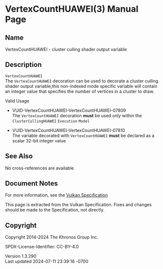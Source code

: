 # VertexCountHUAWEI(3) Manual Page

## Name

VertexCountHUAWEI - cluster culling shader output variable



## <a href="#_description" class="anchor"></a>Description

`VertexCountHUAWEI`  
The `VertexCountHUAWEI` decoration can be used to decorate a cluster
culling shader output variable,this non-indexed mode specific variable
will contain an integer value that specifies the number of vertices in a
cluster to draw.

Valid Usage

- <a href="#VUID-VertexCountHUAWEI-VertexCountHUAWEI-07809"
  id="VUID-VertexCountHUAWEI-VertexCountHUAWEI-07809"></a>
  VUID-VertexCountHUAWEI-VertexCountHUAWEI-07809  
  The `VertexCountHUAWEI` decoration **must** be used only within the
  `ClusterCullingHUAWEI` `Execution` `Model`

- <a href="#VUID-VertexCountHUAWEI-VertexCountHUAWEI-07810"
  id="VUID-VertexCountHUAWEI-VertexCountHUAWEI-07810"></a>
  VUID-VertexCountHUAWEI-VertexCountHUAWEI-07810  
  The variable decorated with `VertexCountHUAWEI` **must** be declared
  as a scalar 32-bit integer value

## <a href="#_see_also" class="anchor"></a>See Also

No cross-references are available

## <a href="#_document_notes" class="anchor"></a>Document Notes

For more information, see the <a
href="https://registry.khronos.org/vulkan/specs/1.3-extensions/html/vkspec.html#VertexCountHUAWEI"
target="_blank" rel="noopener">Vulkan Specification</a>

This page is extracted from the Vulkan Specification. Fixes and changes
should be made to the Specification, not directly.

## <a href="#_copyright" class="anchor"></a>Copyright

Copyright 2014-2024 The Khronos Group Inc.

SPDX-License-Identifier: CC-BY-4.0

Version 1.3.290  
Last updated 2024-07-11 23:39:16 -0700
